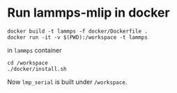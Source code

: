 # Run lammps-mlip in docker
```
docker build -t lammps -f docker/Dockerfile .
docker run -it -v $(PWD):/workspace -t lammps
```

in `lammps` container
```
cd /workspace
./docker/install.sh
```
Now `lmp_serial` is built under `/workspace`.
